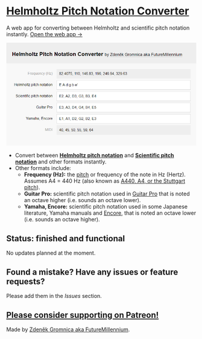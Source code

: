 # [Helmholtz Pitch Notation Converter](https://futuremillennium.github.io/Helmholtz-Pitch-Notation-Converter/)
A web app for converting between Helmholtz and scientific pitch notation instantly. [Open the web app →](https://futuremillennium.github.io/Helmholtz-Pitch-Notation-Converter/)

[![Helmholtz Pitch Notation Converter screenshot](docs/images/screenshot.png)](https://futuremillennium.github.io/Helmholtz-Pitch-Notation-Converter/)

<ul>
	<li>Convert between <strong><a href="https://en.wikipedia.org/wiki/Helmholtz_pitch_notation" target="_blank">Helmholtz pitch notation</a></strong> and <strong><a href="https://en.wikipedia.org/wiki/Scientific_pitch_notation" target="_blank">Scientific pitch notation</a></strong> and other formats instantly.</li>
	<li>Other formats include: 
		<ul>
			<li><strong>Frequency (Hz):</strong> the <a href="https://en.wikipedia.org/wiki/Pitch_(music)" target="_blank">pitch</a> or frequency of the note in Hz (Hertz). Assumes A4 = 440 Hz (also known as <a href="https://en.wikipedia.org/wiki/A440_(pitch_standard)" target="_blank">A440, A4, or the Stuttgart pitch</a>).</li>
			<li><strong>Guitar Pro:</strong> scientific pitch notation used in <a href="https://en.wikipedia.org/wiki/Guitar_Pro" target="_blank">Guitar Pro</a> that is noted an octave higher (i.e. sounds an octave lower).</li>
			<li><strong>Yamaha, Encore:</strong> scientific pitch notation used in some Japanese literature, Yamaha manuals and <a href="https://en.wikipedia.org/wiki/Encore_(software)" target="_blank">Encore</a>, that is noted an octave lower (i.e. sounds an octave higher).</li>
		</ul>
	</li>
</ul>

## Status: finished and functional

No updates planned at the moment.

## Found a mistake? Have any issues or feature requests?

Please add them in the <em>Issues</em> section.

## [Please consider supporting on Patreon!](https://www.patreon.com/FutureMillennium)

Made by [Zdeněk Gromnica aka FutureMillennium](http://futuremillennium.com/).